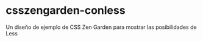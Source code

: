 # csszengarden-conless
Un diseño de ejemplo de CSS Zen Garden para mostrar las posibilidades de Less
